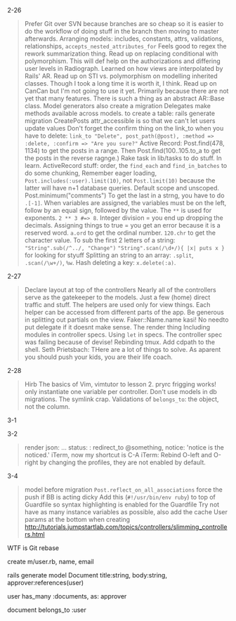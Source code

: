 2-26
> Prefer Git over SVN because branches are so cheap so it is easier to do the workflow of doing stuff in the branch then moving to master afterwards.
> Arranging models: includes, constants, attrs, validations, relationships, `accepts_nested_attributes_for`
> Feels good to regex the rework summarization thing.
> Read up on replacing conditional with polymorphism. This will def help on the authorizations and differing user levels in Radiograph. Learned on how views are interpolated by Rails' AR.
> Read up on STI vs. polymorphism on modelling inherited classes. Though I took a long time it is worth it, I think.
> Read up on CanCan but I'm not going to use it yet. Primarily because there are not yet that many features.
> There is such a thing as an abstract AR::Base class.
> Model generators also create a migration
> Delegates make methods available across models.
> to create a table: rails generate migration CreatePosts
> attr_accessible is so that we can't let users update values
> Don't forget the confirm thing on the link_to when you have to delete: `link_to "Delete", post_path(@post), :method => :delete, :confirm => "Are you sure?"`
> Active Record: Post.find(478, 1134) to get the posts in a range. Then Post.find(100..105.to_a to get the posts in the reverse ragnge.)
> Rake task in lib/tasks to do stuff. In learn.
> ActiveRecord stuff: order, the `find_each` and `find_in_batches` to do some chunking, 
> Remember eager loading, `Post.includes(:user).limit(10)`, not `Post.limit(10)` because the latter will have n+1 database queries.
> Default scope and unscoped.
> Post.minimum("comments")
> To get the last in a strng, you have to do `.[-1]`.
> When variables are assigned, the variables must be on the left, follow by an equal sign, followed by the value.
> The `**` is used for exponents. `2 ** 3 #=> 8`.
> Integer division = you end up dropping the decimals.
> Assigning things to true = you get an error because it is a reserved word.
> `a.ord` to get the ordinal number.
> `120.chr` to get the character value.
> To sub the first 2 letters of a string: `"String".sub(/^../, "Change")`
> `"String".scan(/\d+/){ |x| puts x }` for looking for styuff
> Splitting an string to an array: `.split`, `.scan(/\w+/)`, `%w`.
> Hash deleting a key: `x.delete(:a)`.

2-27
> Declare layout at top of the controllers
> Nearly all of the controllers serve as the gatekeeper to the models. Just a few (home) direct traffic and stuff.
> The helpers are used only for view things. Each helper can be accessed from different parts of the app.
> Be generous in splitting out partials on the view.
> Faker::Name.name kasi!
> No needto put delegate if it doesnt make sense.
> The render thing
> Including modules in controller specs.
> Using `let` in specs.
> The controller spec was failing because of devise!
> Rebinding tmux.
> Add cdpath to the shell.
> Seth Prietsbach: THere are a lot of things to solve. As aparent you should push your kids, you are their life coach.

2-28
> Hirb
> The basics of Vim, vimtutor to lesson 2.
> pryrc frigging works!
> only instantiate one variable per controller.
> Don't use models in db migrations.
> The symlink crap.
> Validations of `belongs_to`: the object, not the column.

3-1

3-2
> render json: ... status: :
> redirect_to @something, notice: 'notice is the noticed.'
> iTerm, now my shortcut is C-A
> iTerm: Rebind O-left and O-right by changing the profiles, they are not enabled by default.

3-4
> model before migration
> `Post.reflect_on_all_associations`
> force the push if BB is acting dicky
> Add this (`#!/usr/bin/env ruby`) to top of Guardfile so syntax highlighting is enabled for the Guardfile
> Try not have as many instance variables as possible, also add the cache
> User params at the bottom when creating http://tutorials.jumpstartlab.com/topics/controllers/slimming_controllers.html


WTF is Git rebase

create m/user.rb, name, email

rails generate model Document title:string, body:string, approver:references(user)


user has_many :documents, as: approver

document belongs_to :user
